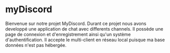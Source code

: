 # myDiscord

Bienvenue sur notre projet MyDiscord.
Durant ce projet nous avons developpé une application de chat avec differents channels.
Il possède une page de connexion et d'enregistrement ainsi qu'un système d'authentification.
Il accepte le multi-client en réseau local puisque ma base données n'est pas hébergée.